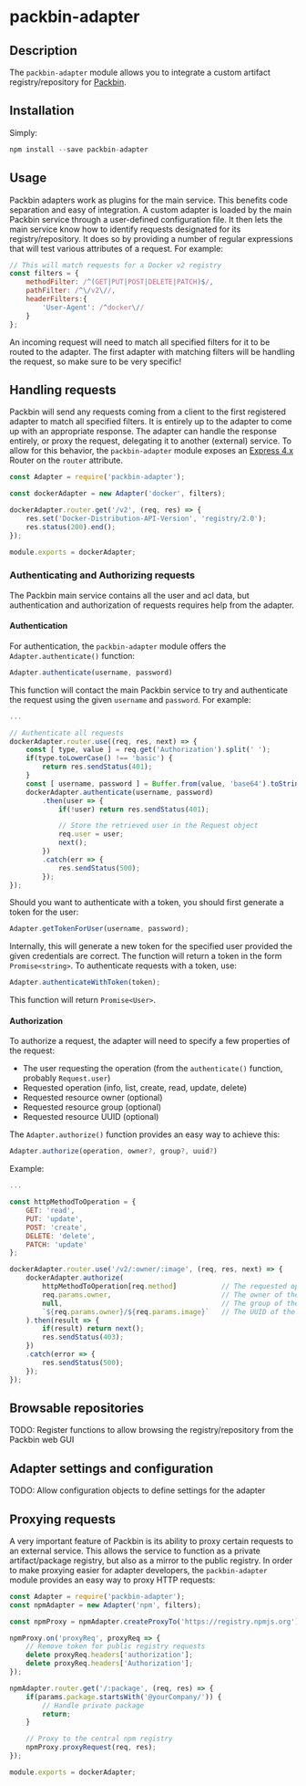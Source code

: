 # packbin-adapter

## Description
The `packbin-adapter` module allows you to integrate a custom artifact registry/repository for [Packbin](https://github.com/packbinjs/packbin/).

## Installation
Simply:
```javascript
npm install --save packbin-adapter
```

## Usage
Packbin adapters work as plugins for the main service. This benefits code separation and easy of integration. A custom adapter is loaded by the main Packbin service through a user-defined configuration file. It then lets the main service know how to identify requests designated for its registry/repository. It does so by providing a number of regular expressions that will test various attributes of a request. For example:

```javascript
// This will match requests for a Docker v2 registry
const filters = {
    methodFilter: /^(GET|PUT|POST|DELETE|PATCH)$/,
    pathFilter: /^\/v2\//,
    headerFilters:{
        'User-Agent': /^docker\//
    }
};
```

An incoming request will need to match all specified filters for it to be routed to the adapter. The first adapter with matching filters will be handling the request, so make sure to be very specific!

## Handling requests
Packbin will send any requests coming from a client to the first registered adapter to match all specified filters. It is entirely up to the adapter to come up with an appropriate response. The adapter can handle the response entirely, or proxy the request, delegating it to another (external) service. To allow for this behavior, the `packbin-adapter` module exposes an [Express 4.x](expressjs.com) Router on the `router` attribute.

```javascript
const Adapter = require('packbin-adapter');

const dockerAdapter = new Adapter('docker', filters);

dockerAdapter.router.get('/v2', (req, res) => {
    res.set('Docker-Distribution-API-Version', 'registry/2.0');
    res.status(200).end();
});

module.exports = dockerAdapter;
```

### Authenticating and Authorizing requests
The Packbin main service contains all the user and acl data, but authentication and authorization of requests requires help from the adapter.

#### Authentication
For authentication, the `packbin-adapter` module offers the `Adapter.authenticate()` function:

```javascript
Adapter.authenticate(username, password)
```

This function will contact the main Packbin service to try and authenticate the request using the given `username` and `password`. For example:

```javascript
...

// Authenticate all requests
dockerAdapter.router.use((req, res, next) => {
    const [ type, value ] = req.get('Authorization').split(' ');
    if(type.toLowerCase() !== 'basic') {
        return res.sendStatus(401);
    }
    const [ username, password ] = Buffer.from(value, 'base64').toString().split(':');
    dockerAdapter.authenticate(username, password)
        .then(user => {
            if(!user) return res.sendStatus(401);

            // Store the retrieved user in the Request object
            req.user = user;
            next();
        })
        .catch(err => {
            res.sendStatus(500);
        });
});
```

Should you want to authenticate with a token, you should first generate a token for the user:

```javascript
Adapter.getTokenForUser(username, password);
```

Internally, this will generate a new token for the specified user provided the given credentials are correct. The function will return a token in the form `Promise<string>`. To authenticate requests with a token, use:

```javascript
Adapter.authenticateWithToken(token);
```

This function will return `Promise<User>`.

#### Authorization
To authorize a request, the adapter will need to specify a few properties of the request:

 - The user requesting the operation (from the `authenticate()` function, probably `Request.user`)
 - Requested operation (info, list, create, read, update, delete)
 - Requested resource owner (optional)
 - Requested resource group (optional)
 - Requested resource UUID (optional)

The `Adapter.authorize()` function provides an easy way to achieve this:

```javascript
Adapter.authorize(operation, owner?, group?, uuid?)
```

Example:

```javascript
...

const httpMethodToOperation = {
    GET: 'read',
    PUT: 'update',
    POST: 'create',
    DELETE: 'delete',
    PATCH: 'update'
};

dockerAdapter.router.use('/v2/:owner/:image', (req, res, next) => {
    dockerAdapter.authorize(
        httpMethodToOperation[req.method]           // The requested operation
        req.params.owner,                           // The owner of the resource
        null,                                       // The group of the resource
        `${req.params.owner}/${req.params.image}`   // The UUID of the resource
    ).then(result => {
        if(result) return next();
        res.sendStatus(403);
    })
    .catch(error => {
        res.sendStatus(500);
    });
});
```

## Browsable repositories
TODO: Register functions to allow browsing the registry/repository from the Packbin web GUI

## Adapter settings and configuration
TODO: Allow configuration objects to define settings for the adapter

## Proxying requests
A very important feature of Packbin is its ability to proxy certain requests to an external service. This allows the service to function as a private artifact/package registry, but also as a mirror to the public registry. In order to make proxying easier for adapter developers, the `packbin-adapter` module provides an easy way to proxy HTTP requests:

```javascript
const Adapter = require('packbin-adapter');
const npmAdapter = new Adapter('npm', filters);

const npmProxy = npmAdapter.createProxyTo('https://registry.npmjs.org');

npmProxy.on('proxyReq', proxyReq => {
    // Remove token for public registry requests
    delete proxyReq.headers['authorization'];
    delete proxyReq.headers['Authorization'];
});

npmAdapter.router.get('/:package', (req, res) => {
    if(params.package.startsWith('@yourCompany/')) {
        // Handle private package
        return;
    }

    // Proxy to the central npm registry
    npmProxy.proxyRequest(req, res);
});

module.exports = dockerAdapter;
```
